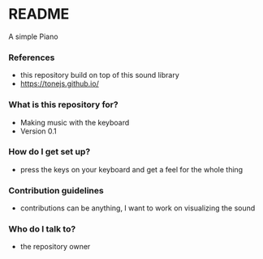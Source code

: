 # README #

A simple Piano

### References ###

* this repository build on top of this sound library
* https://tonejs.github.io/

### What is this repository for? ###

* Making music with the keyboard
* Version 0.1

### How do I get set up? ###

* press the keys on your keyboard and get a feel for the whole thing

### Contribution guidelines ###

* contributions can be anything, I want to work on visualizing the sound

### Who do I talk to? ###

* the repository owner
